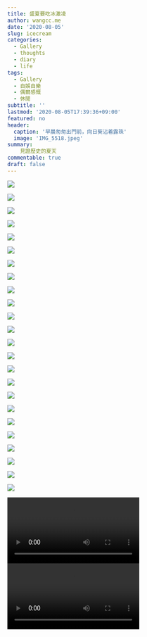 ```yaml
---
title: 盛夏要吃冰激凌
author: wangcc.me
date: '2020-08-05'
slug: icecream
categories:
  - Gallery
  - thoughts
  - diary
  - life
tags:
  - Gallery
  - 自娛自樂
  - 偶爾感慨
  - 休閒
subtitle: ''
lastmod: '2020-08-05T17:39:36+09:00'
featured: no
header:
  caption: '早晨匆匆出門前，向日葵沾着露珠'
  image: 'IMG_5518.jpeg'
summary: 
    見證歷史的夏天
commentable: true 
draft: false
---
```



![](/img/IMG_3835.jpeg)


![](/img/IMG_5471.png)


![](/img/IMG_5480.jpeg)

![](/img/IMG_5484.jpeg)

![](/img/IMG_5487.jpeg)

![](/img/IMG_5492.jpeg)

![](/img/IMG_5498.jpeg)

![](/img/IMG_5500.jpeg)

![](/img/IMG_5502.jpeg)

![](/img/IMG_5503.jpeg)

![](/img/IMG_5505.jpeg)

![](/img/IMG_5506.jpeg)

![](/img/IMG_5509.jpeg)

![](/img/IMG_5510.jpeg)

![](/img/IMG_5511.jpeg)

![](/img/IMG_5516.png)

![](/img/IMG_5518.jpeg)

![](/img/IMG_5520.jpeg)

![](/img/IMG_5521.jpeg)

![](/img/IMG_5523.jpeg)

![](/img/IMG_5526.jpeg)

![](/img/IMG_5528.jpeg)

![](/img/IMG_5532.jpeg)

![](/img/IMG_5534.png)


<video width=auto height=auto controls allowfullscreen>
  <source src="/video/IMG_5476.mov" type="video/mp4">
</video>

<video width=auto height=auto controls allowfullscreen>
  <source src="/video/IMG_5493.mov" type="video/mp4">
</video>
